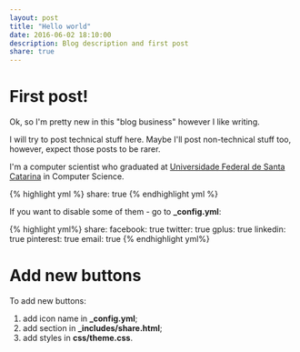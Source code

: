 ```yaml
---
layout: post
title: "Hello world"
date: 2016-06-02 18:10:00
description: Blog description and first post
share: true
---
```


# First post!

Ok, so I'm pretty new in this "blog business" however I like writing.

I will try to post technical stuff here. Maybe I'll post non-technical stuff too, however, expect those posts to be rarer.

I'm a computer scientist who graduated at [Universidade Federal de Santa Catarina](http://ufsc.br/) in Computer Science.


{% highlight yml %}
share: true
{% endhighlight yml %}

If you want to disable some of them - go to **_config.yml**:

{% highlight yml%}
share:
  facebook: true
  twitter: true
  gplus: true
  linkedin: true
  pinterest: true
  email: true
{% endhighlight yml%}

# Add new buttons

To add new buttons:

1. add icon name in **_config.yml**;
2. add section in **_includes/share.html**;
3. add styles in **css/theme.css**.